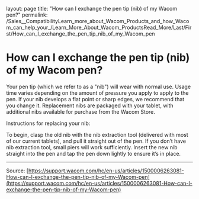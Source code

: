 layout: page
title: "How can I exchange the pen tip (nib) of my Wacom pen?"
permalink: /Sales__CompatibilityLearn_more_about_Wacom_Products_and_how_Wacom_can_help_your_/Learn_More_About_Wacom_ProductsRead_More/Last/First/How_can_I_exchange_the_pen_tip_nib_of_my_Wacom_pen

# How can I exchange the pen tip (nib) of my Wacom pen?

Your pen tip (which we refer to as a "nib") will wear with normal use. Usage time varies depending on the amount of pressure you apply to apply to the pen. If your nib develops a flat point or sharp edges, we recommend that you change it. Replacement nibs are packaged with your tablet, with additional nibs available for purchase from the Wacom Store.
 
 Instructions for replacing your nib:

To begin, clasp the old nib with the nib extraction tool (delivered with most of our current tablets), and pull it straight out of the pen.
If you don’t have nib extraction tool, small piers will work sufficiently.
Insert the new nib straight into the pen and tap the pen down lightly to ensure it’s in place.

---
Source: [https://support.wacom.com/hc/en-us/articles/1500006263081-How-can-I-exchange-the-pen-tip-nib-of-my-Wacom-pen](https://support.wacom.com/hc/en-us/articles/1500006263081-How-can-I-exchange-the-pen-tip-nib-of-my-Wacom-pen)
